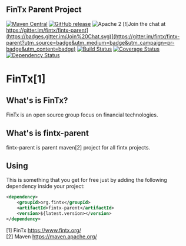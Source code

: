 ## FinTx Parent Project

[![Maven Central](https://maven-badges.herokuapp.com/maven-central/org.fintx/fintx-parent/badge.svg?style=flat-square)](https://maven-badges.herokuapp.com/maven-central/org.fintx/fintx-parent/)
[![GitHub release](https://img.shields.io/github/release/fintx/fintx-parent.svg)](https://github.com/fintx/fintx-parent/releases)
![Apache 2](http://img.shields.io/badge/license-Apache%202-red.svg)
[![Join the chat at https://gitter.im/fintx/fintx-parent](https://badges.gitter.im/Join%20Chat.svg)](https://gitter.im/fintx/fintx-parent?utm_source=badge&utm_medium=badge&utm_campaign=pr-badge&utm_content=badge)
[![Build Status](https://travis-ci.org/fintx/fintx-parent.svg?branch=master)](https://travis-ci.org/fintx/fintx-parent)
[![Coverage Status](https://coveralls.io/repos/github/fintx/fintx-parent/badge.svg)](https://coveralls.io/github/fintx/fintx-parent)
[![Dependency Status](https://www.versioneye.com/user/projects/598c0fb4368b083896c00cad/badge.svg?style=flat)](https://www.versioneye.com/user/projects/598c0fb4368b083896c00cad)

# FinTx[1]

## What's is FinTx?

FinTx is an open source group focus on financial technologies.

## What's is fintx-parent

fintx-parent is parent maven[2] project for all fintx projects.

## Using
This is something that you get for free just by adding the following dependency inside your project:

```xml
<dependency>
    <groupId>org.fintx</groupId>
    <artifactId>fintx-parent</artifactId>
    <version>${latest.version></version>
</dependency>
```

[1] FinTx https://www.fintx.org/    
[2] Maven https://maven.apache.org/

